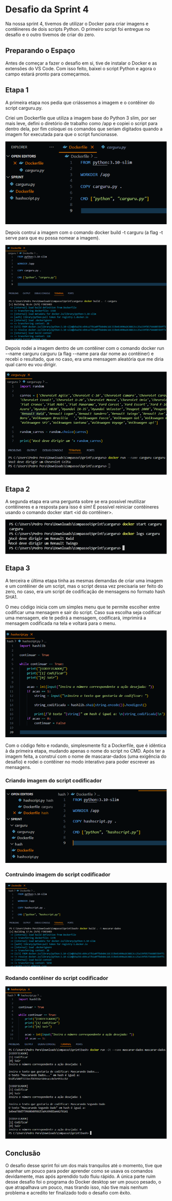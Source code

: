 # Desafio da Sprint 4
Na nossa sprint 4, tivemos de utilizar o Docker para criar imagens e contêineres de dois scripts Python. O primeiro script foi entregue no desafio e o outro tivemos de criar do zero.

## Preparando o Espaço
Antes de começar a fazer o desafio em si, tive de instalar o Docker e as extensões do VS Code. Com isso feito, baixei o script Python e agora o campo estará pronto para começarmos.

## Etapa 1
A primeira etapa nos pedia que criássemos a imagem e o contêiner do script carguru.py.

Criei um Dockerfile que utiliza a imagem base do Python 3 slim, por ser mais leve, defini o diretório de trabalho como /app e copiei o script para dentro dela, por fim coloquei os comandos que seriam digitados quando a imagem for executada para que o script funcionasse.

![Criando imagem do script carguru](../evidencias/desafio/criando_imagem_carguru.png)

Depois contrui a imagem com o comando docker build -t carguru (a flag -t serve para que eu possa nomear a imagem).

![Contruindo imagem do script carguru](../evidencias/desafio/construindo_imagem_carguru.png)

Depois rodei a imagem dentro de um contêiner com o comando docker run --name carguru carguru (a flag --name para dar nome ao contêiner) e recebi o resultado, que no caso, era uma mensagem aleatória que me diria qual carro eu vou dirigir. 

![Rodando contêiner do script carguru](../evidencias/desafio/rodando_container_carguru.png)

## Etapa 2 
A segunda etapa era uma pergunta sobre se era possível reutilizar contêineres e a resposta para isso é sim! É possível reiniciar contêineres usando o comando docker start <id do contêiner>.

![Reinciando container](../evidencias/desafio/reiniciando_container.png)

## Etapa 3
A terceira e última etapa tinha as mesmas demandas de criar uma imagem e um contêiner de um script, mas o script dessa vez precisaria ser feito do zero, no caso, era um script de codificação de mensagens no formato hash SHA1.

O meu código inicia com um simples menu que te permite escolher entre codificar uma mensagem e sair do script. Caso sua escolha seja codificar uma mensagem, ele te pedirá a mensagem, codificará, imprimirá a mensagem codificada na tela e voltará para o menu. 

![Script de codificação](../evidencias/desafio/script_hash.png)

Com o código feito e rodando, simplesmente fiz a Dockerfile, que é idêntica à da primeira etapa, mudando apenas o nome do script no CMD.
Após ter a imagem feita, a construí com o nome de mascarar-dados (uma exigência do desafio) e rodei o contêiner no modo interativo para poder escrever as mensagens.

### Criando imagem do script codificador
![Criando imagem do script codificador](../evidencias/desafio/criando_imagem_hash.png)

### Contruindo imagem do script codificador
![Contruindo imagem do script codificador](../evidencias/desafio/construindo_imagem_hash.png)

### Rodando contêiner do script codificador
![Rodando contêiner do script codificador](../evidencias/desafio/rodando_container_hash.png)

## Conclusão
O desafio desse sprint foi um dos mais tranquilos até o momento, tive que apanhar um pouco para poder aprender como se usava os comandos devidamente, mas após aprendido tudo fluiu rápido. A única parte ruim desse desafio foi o programa do Docker desktop ser um pouco pesado, o que atrapalhava um pouco, mas tirando isso, não tive mais nenhum problema e acredito ter finalizado todo o desafio com êxito.
